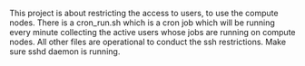 This project is about restricting the access to users, to use the compute nodes. 
There is a cron_run.sh which is a cron job which will be running every minute collecting the active users whose jobs are running on compute nodes.
All other files are operational to conduct the ssh restrictions. 
Make sure sshd daemon is running. 
